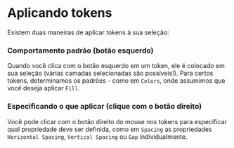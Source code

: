 # Aplicando tokens

Existem duas maneiras de aplicar tokens à sua seleção:

### Comportamento padrão (botão esquerdo)
Quando você clica com o botão esquerdo em um token, ele é colocado em sua seleção (várias camadas selecionadas são possíveis!). Para certos tokens, determinamos os padrões - como em `Colors`, onde assumimos que você deseja aplicar `Fill`.

### Especificando o que aplicar (clique com o botão direito)
Você pode clicar com o botão direito do mouse nos tokens para especificar qual propriedade deve ser definida, como em `Spacing` as propriedades `Horizontal Spacing`, `Vertical Spacing` ou `Gap` individualmente.